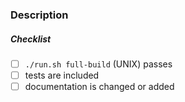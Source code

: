 <!--
Thank you for your pull request. Please provide a description above and review
the requirements below.

Bug fixes and new features should include tests.

Contributors guide: https://github.com/dragonchain/dragonchain-sdk-python/blob/master/CONTRIBUTING.md
-->

### Description

##### Checklist
<!-- Remove items that do not apply. For completed items, change [ ] to [x]. -->

- [ ] `./run.sh full-build` (UNIX) passes
- [ ] tests are included
- [ ] documentation is changed or added
